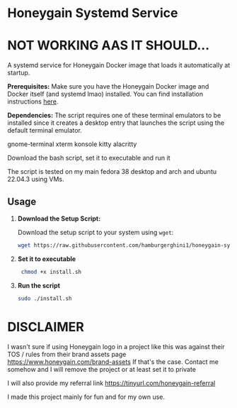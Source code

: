# Honeygain Systemd Service

# NOT WORKING AAS IT SHOULD... 


A systemd service for Honeygain Docker image that loads it automatically at startup.

**Prerequisites:** Make sure you have the Honeygain Docker image and Docker itself (and systemd lmao) installed. You can find installation instructions [here](https://hub.docker.com/r/honeygain/honeygain).

**Dependencies:**
The script requires one of these terminal emulators to be installed since it creates a desktop entry that launches the script using the default terminal emulator.

gnome-terminal
xterm
konsole
kitty
alacritty

Download the bash script, set it to executable and run it

The script is tested on my main fedora 38 desktop and arch and ubuntu 22.04.3 using VMs.

## Usage

1. **Download the Setup Script:**
   
   Download the setup script to your system using `wget`:

   ```bash
   wget https://raw.githubusercontent.com/hamburgerghini1/honeygain-systemd-service/main/install.sh

2. **Set it to executable**
   
    ```bash
     chmod +x install.sh

3. **Run the script**

    ```bash
    sudo ./install.sh


# DISCLAIMER
I wasn't sure if using Honeygain logo in a project like this was against their TOS / rules from their brand assets page https://www.honeygain.com/brand-assets
If that's the case. Contact me somehow and I will remove the project or at least set it to private

I will also provide my referral link https://tinyurl.com/honeygain-referral

I made this project mainly for fun and for my own use.
